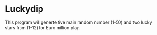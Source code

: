 # Luckydip
This program will generte five main random number (1-50) and two lucky stars from (1-12) for Euro million play.
